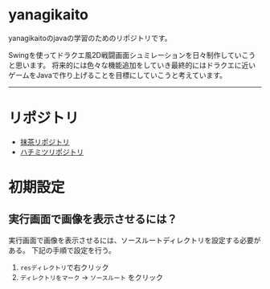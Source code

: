 # yanagikaito

yanagikaitoのjavaの学習のためのリポジトリです。

Swingを使ってドラクエ風2D戦闘画面シュミレーションを日々制作していこうと思います。
将来的には色々な機能追加をしていき最終的にはドラクエに近いゲームをJavaで作り上げることを目標にしていこうと考えています。

---
# リポジトリ
- [抹茶リポジトリ](https://github.com/yanagikaito/java_dq_battle_system)
- [ハチミツリポジトリ](https://github.com/hachimitsu83/java_dq_battle_system)
# 初期設定
## 実行画面で画像を表示させるには？
実行画面で画像を表示させるには、ソースルートディレクトリを設定する必要がある。
下記の手順で設定を行う。
1. `resディレクトリ`で右クリック
2. `ディレクトリをマーク` → `ソースルート` をクリック